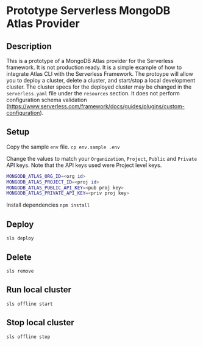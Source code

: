 # Prototype Serverless MongoDB Atlas Provider

## Description
This is a prototype of a MongoDB Atlas provider for the Serverless framework. It is not production ready. It is a simple example of how to integrate Atlas CLI with the Serverless Framework. The protoype will allow you to deploy a cluster, delete a cluster, and start/stop a local development cluster. The cluster specs for the deployed cluster may be changed in the `serverless.yaml` file under the `resources` section. It does not perform configuration schema validation (https://www.serverless.com/framework/docs/guides/plugins/custom-configuration).

## Setup

Copy the sample `env` file.
`cp env.sample .env`

Change the values to match your `Organization`, `Project`, `Public` and `Private` API keys. Note that the API keys used were Project level keys.
```bash
MONGODB_ATLAS_ORG_ID=<org id>
MONGODB_ATLAS_PROJECT_ID=<proj id>
MONGODB_ATLAS_PUBLIC_API_KEY=<pub proj key>
MONGODB_ATLAS_PRIVATE_API_KEY=<priv proj key>
```
Install dependencies
`npm install`


## Deploy
`sls deploy`

## Delete
`sls remove`

## Run local cluster
`sls offline start`

## Stop local cluster
`sls offline stop`

